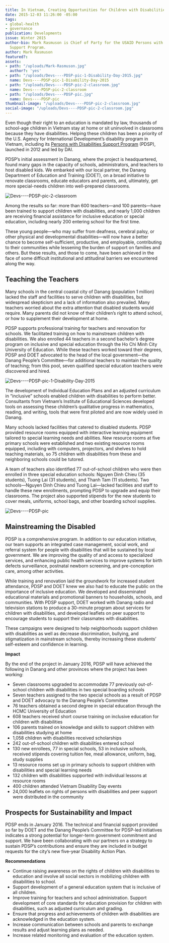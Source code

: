 ```yaml
---
title: In Vietnam, Creating Opportunities for Children with Disabilities
date: 2015-12-03 11:26:00 -05:00
tags:
- global-health
- governance
publication: Developments
issue: Winter 2015
author-bio: Mark Rasmuson is Chief of Party for the USAID Persons with Disabilities
  Support Program.
author: Mark Rasmuson
featured?: 
assets:
- path: "/uploads/Mark-Rasmuson.jpg"
  author?: 'yes'
- path: "/uploads/Devs----PDSP-pic-1-Disability-Day-2015.jpg"
  name: Devs----PDSP-pic-1-Disability-Day-2015
- path: "/uploads/Devs----PDSP-pic-2-classroom.jpg"
  name: Devs----PDSP-pic-2-classroom
- path: "/uploads/Devs----PDSP-pic.jpg"
  name: Devs----PDSP-pic
thumbnail-image: "/uploads/Devs----PDSP-pic-2-classroom.jpg"
social-image: "/uploads/Devs----PDSP-pic-2-classroom.jpg"
---
```


Even though their right to an education is mandated by law, thousands of school-age children in Vietnam stay at home or sit uninvolved in classrooms because they have disabilities. Helping these children has been a priority of the U.S. Agency for International Development’s disability program in Vietnam, including its [Persons with Disabilities Support Program](http://dai.com/our-work/projects/vietnam%E2%80%94usaid-program-comprehensive-and-integrated-support-people-disabilities) (PDSP), launched in 2012 and led by DAI.




PDSP’s initial assessment in Danang, where the project is headquartered, found many gaps in the capacity of schools, administrators, and teachers to host disabled kids. We embarked with our local partner, the Danang Department of Education and Training (DOET), on a broad initiative to renovate classrooms, educate educators and parents, and, ultimately, get more special-needs children into well-prepared classrooms.

![Devs----PDSP-pic-2-classroom](/uploads/Devs----PDSP-pic-2-classroom.jpg) 

Among the results so far: more than 600 teachers—and 100 parents—have been trained to support children with disabilities, and nearly 1,000 children are receiving financial assistance for inclusive education or special education, including nearly 200 entering school for the first time.

These young people—who may suffer from deafness, cerebral palsy, or other physical and developmental disabilities—will now have a better chance to become self-sufficient, productive, and employable, contributing to their communities while lessening the burden of support on families and others. But these results, and those to come, have been achieved in the face of some difficult institutional and attitudinal barriers we encountered along the way.

## Teaching the Teachers

Many schools in the central coastal city of Danang (population 1 million) lacked the staff and facilities to serve children with disabilities, but widespread skepticism and a lack of information also prevailed. Many teachers worried about the extra attention that disabled students would require. Many parents did not know of their children’s right to attend school, or how to supplement their development at home.

PDSP supports professional training for teachers and renovation for schools. We facilitated training on how to mainstream children with disabilities. We also enrolled 44 teachers in a second bachelor’s degree program on inclusive and special education through the Ho Chi Minh City University of Education. While these teachers worked toward their degrees, PDSP and DOET advocated to the head of the local government—the Danang People’s Committee—for additional teachers to maintain the quality of teaching; from this pool, seven qualified special education teachers were discovered and hired.

![Devs----PDSP-pic-1-Disability-Day-2015](/uploads/Devs----PDSP-pic-1-Disability-Day-2015.jpg) 

The development of Individual Education Plans and an adjusted curriculum in “inclusive” schools enabled children with disabilities to perform better. Consultants from Vietnam’s Institute of Educational Sciences developed tools on assessing these children’s qualitative progress in mathematics, reading, and writing, tools that were first piloted and are now widely used in Danang.

Many schools lacked facilities that catered to disabled students. PDSP provided resource rooms equipped with interactive learning equipment tailored to special learning needs and abilities. New resource rooms at five primary schools were established and two existing resource rooms equipped, including with computers, projectors, and shelves to hold teaching materials, so 75 children with disabilities from these and neighboring schools could be tutored.

A team of teachers also identified 77 out-of-school children who were then enrolled in three special education schools: Nguyen Dinh Chieu (35 students), Tuong Lai (31 students), and Thanh Tam (11 students). Two schools—Nguyen Dinh Chieu and Tuong Lai—lacked facilities and staff to handle these new enrollments, prompting PDSP to upgrade and equip their classrooms. The project also supported stipends for the new students to cover meals, uniforms, school bags, and other boarding school supplies.

![Devs----PDSP-pic](/uploads/Devs----PDSP-pic.jpg "Tho Nguyen, second from right, a child with cerebral palsy, was successfully integrated into an inclusive school.") 

## Mainstreaming the Disabled

PDSP is a comprehensive program. In addition to our education initiative, our team supports an integrated case management, social work, and referral system for people with disabilities that will be sustained by local government. We are improving the quality of and access to specialized services, and enhancing public health services to improve systems for birth defects surveillance, postnatal newborn screening, and pre-conception care, among other activities.

While training and renovation laid the groundwork for increased student attendance, PDSP and DOET knew we also had to educate the public on the  importance of inclusive education. We developed and disseminated educational materials and promotional banners to households, schools, and communities. With PDSP support, DOET worked with Danang radio and television stations to produce a 30-minute program about services for children with disabilities, and developed leaflets on peer support to encourage students to support their classmates with disabilities.

These campaigns were designed to help neighborhoods support children with disabilities as well as decrease discrimination, bullying, and stigmatization in mainstream schools, thereby increasing these students’ self-esteem and confidence in learning.

<aside><p><strong>Impact</strong></p>
<p>By the end of the project in January 2016, PDSP will have achieved the following in Danang and other provinces where the project has been working:</p>
<ul>
<li>Seven classrooms upgraded to accommodate 77 previously out-of-school children with disabilities in two special boarding schools</li>
<li>Seven teachers assigned to the two special schools as a result of PDSP and DOET advocacy to the Danang People’s Committee</li>
<li>76 teachers obtained a second degree in special education through the HCMC University of Education</li>
<li>608 teachers received short course training on inclusive education for children with disabilities</li>
<li>106 parents trained on knowledge and skills to support children with disabilities studying at home</li>
<li>1,058 children with disabilities received scholarships</li>
<li>242 out-of-school children with disabilities entered school</li>
<li>130 new enrollees, 77 in special schools, 53 in inclusive schools, received stipends covering tuition fee, meal allowance, uniform, bag, study supplies</li>
<li>13 resource rooms set up in primary schools to support children with disabilities and special learning needs</li>
<li>132 children with disabilities supported with individual lessons at resource rooms</li>
<li>400 children attended Vietnam Disability Day events</li>
<li>24,000 leaflets on rights of persons with disabilities and peer support were distributed in the community</li>
</ul>
</aside>

## Prospects for Sustainability and Impact

PDSP ends in January 2016. The technical and financial support provided so far by DOET and the Danang People’s Committee for PDSP-led initiatives indicates a strong potential for longer-term government commitment and support. We have been collaborating with our partners on a strategy to sustain PDSP’s contributions and ensure they are included in budget requests for the city’s new five-year Disability Action Plan.

**Recommendations**

* Continue raising awareness on the rights of children with disabilities to education and involve all social sectors in mobilizing children with disabilities to school.
* Support development of a general education system that is inclusive of all children.
* Improve training for teachers and school administration.
Support development of core standards for education provision for children with disabilities, such as adjusted curriculum and grading.
* Ensure that progress and achievements of children with disabilities are acknowledged in the education system.
* Increase communication between schools and parents to exchange results and adjust learning plans as needed.
* Increase related monitoring and evaluation of the education system.
